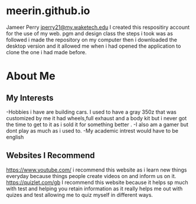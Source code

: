 # meerin.github.io
Jameer Perry 
jperry21@my.waketech.edu
I created this respositiry account for the use of my web. pgm and design class
the steps i took was as followed i made the repository on my computer then i downloaded the desktop version and it allowed me when i had opened the application to clone the one i had made before. 
# About Me
## My Interests
-Hobbies i have are building cars. I used to have a gray 350z that was customized by me it had wheels,full exhaust and a body kit but i never got the time to get to it as i sold it for something better . 
-I also am a gamer but dont play as much as i used to. 
-My academic intrest would have to be english
## Websites I Recommend 
https://www.youtube.com/ i recommend this website as i learn new things everyday because things people create videos on and inform us on it.
https://quizlet.com/gb I recommend this website because it helps sp much with test and helping you retain information as it really helps me out with quizes and test allowing me to quiz myself in different ways.